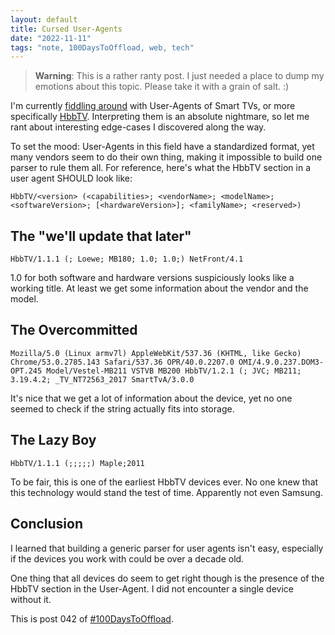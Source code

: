 ```yaml
---
layout: default
title: Cursed User-Agents
date: "2022-11-11"
tags: "note, 100DaysToOffload, web, tech"
---
```


> **Warning**: This is a rather ranty post. I just needed a place to dump my emotions about this topic. Please take it with a grain of salt. :)

I'm currently [fiddling
around](https://github.com/garritfra/ua-parser-js/pull/8) with User-Agents of
Smart TVs, or more specifically [HbbTV](https://www.hbbtv.org/). Interpreting
them is an absolute nightmare, so let me rant about interesting edge-cases I
discovered along the way.

To set the mood: User-Agents in this field have a standardized format, yet many
vendors seem to do their own thing, making it impossible to build one parser to
rule them all. For reference, here's what the HbbTV section in a user agent
SHOULD look like:

```
HbbTV/<version> (<capabilities>; <vendorName>; <modelName>; <softwareVersion>; [<hardwareVersion>]; <familyName>; <reserved>)
```

## The "we'll update that later"

```
HbbTV/1.1.1 (; Loewe; MB180; 1.0; 1.0;) NetFront/4.1
```

1.0 for both software and hardware versions suspiciously looks like a working
title. At least we get some information about the vendor and the model.

## The Overcommitted

```
Mozilla/5.0 (Linux armv7l) AppleWebKit/537.36 (KHTML, like Gecko) Chrome/53.0.2785.143 Safari/537.36 OPR/40.0.2207.0 OMI/4.9.0.237.DOM3-OPT.245 Model/Vestel-MB211 VSTVB MB200 HbbTV/1.2.1 (; JVC; MB211; 3.19.4.2; _TV_NT72563_2017 SmartTvA/3.0.0
```

It's nice that we get a lot of information about the device, yet no one seemed
to check if the string actually fits into storage.

## The Lazy Boy

```
HbbTV/1.1.1 (;;;;;) Maple;2011
```

To be fair, this is one of the earliest HbbTV devices ever. No one knew that
this technology would stand the test of time. Apparently not even Samsung.

## Conclusion

I learned that building a generic parser for user agents isn't easy, especially
if the devices you work with could be over a decade old.

One thing that all devices do seem to get right though is the presence of the
HbbTV section in the User-Agent. I did not encounter a single device without it.

This is post 042 of [#100DaysToOffload](https://100daystooffload.com/).
